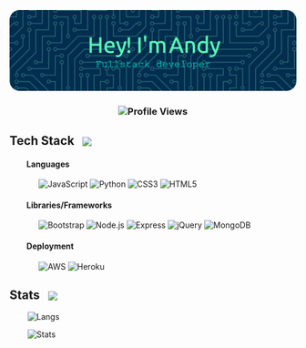 <!--h2 align="center">Hi <img src="https://raw.githubusercontent.com/ParthJohri/ParthJohri/readME/icons/Hi.gif" width="28px"/>, I'm Andy Nel</h2-->

![Header](./icons/github-header-image.png)

<h3 align="center">
  <img src="https://komarev.com/ghpvc/?username=andynel" alt="Profile Views" style="height:30px;">
</h3

<!--
## Hi there 👋
-->

<!--
**andynel/andynel** is a ✨ _special_ ✨ repository because its `README.md` (this file) appears on your GitHub profile.

Here are some ideas to get you started:

- 🔭 I’m currently working on ...
- 🌱 I’m currently learning ...
- 👯 I’m looking to collaborate on ...
- 🤔 I’m looking for help with ...
- 💬 Ask me about ...
- 📫 How to reach me: ...
- 😄 Pronouns: ...
- ⚡ Fun fact: ...
-->
## Tech Stack &nbsp;&nbsp;<img align="center" src="https://raw.githubusercontent.com/ParthJohri/ParthJohri/readME/icons/techstack.gif"  width="29"/>

#### &nbsp;&nbsp;&nbsp;&nbsp;&nbsp;&nbsp;&nbsp;&nbsp; Languages 
  &nbsp;&nbsp;&nbsp;&nbsp;&nbsp;&nbsp;&nbsp;&nbsp;&nbsp;&nbsp;&nbsp;&nbsp;
  ![JavaScript](https://img.shields.io/badge/javascript-%23323330.svg?style=for-the-badge&logo=javascript&logoColor=%23F7DF1E) 
  ![Python](https://img.shields.io/badge/python-3670A0?style=for-the-badge&logo=python&logoColor=ffdd54) 
  ![CSS3](https://img.shields.io/badge/css3-%231572B6.svg?style=for-the-badge&logo=css3&logoColor=white) 
  ![HTML5](https://img.shields.io/badge/html5-%23E34F26.svg?style=for-the-badge&logo=html5&logoColor=white)

#### &nbsp;&nbsp;&nbsp;&nbsp;&nbsp;&nbsp;&nbsp;&nbsp; Libraries/Frameworks
  &nbsp;&nbsp;&nbsp;&nbsp;&nbsp;&nbsp;&nbsp;&nbsp;&nbsp;&nbsp;&nbsp;&nbsp;
  ![Bootstrap](https://img.shields.io/badge/bootstrap-%23563D7C.svg?style=for-the-badge&logo=bootstrap&logoColor=white) 
  ![Node.js](https://img.shields.io/badge/Node.js-43853D?style=for-the-badge&logo=node.js&logoColor=white)
  ![Express](https://img.shields.io/badge/Express.js-404D59?style=for-the-badge)
  ![jQuery](https://img.shields.io/badge/jquery-%230769AD.svg?style=for-the-badge&logo=jquery&logoColor=white) 
  ![MongoDB](https://img.shields.io/badge/MongoDB-%234ea94b.svg?style=for-the-badge&logo=mongodb&logoColor=white) 

#### &nbsp;&nbsp;&nbsp;&nbsp;&nbsp;&nbsp;&nbsp;&nbsp; Deployment
  &nbsp;&nbsp;&nbsp;&nbsp;&nbsp;&nbsp;&nbsp;&nbsp;&nbsp;&nbsp;&nbsp;&nbsp;
  ![AWS](https://img.shields.io/badge/AWS-%23FF9900.svg?style=for-the-badge&logo=amazon-aws&logoColor=white) 
  ![Heroku](https://img.shields.io/badge/heroku-%23430098.svg?style=for-the-badge&logo=heroku&logoColor=white) 

## Stats &nbsp;&nbsp;<img align="center" src="https://cdn.icon-icons.com/icons2/1850/PNG/512/statistics_116490.png"  width="29"/>

  &nbsp;&nbsp;&nbsp;&nbsp;&nbsp;&nbsp;&nbsp;&nbsp;![Langs](https://github-readme-stats.vercel.app/api/top-langs/?username=andynel&theme=blue-green)
  
  &nbsp;&nbsp;&nbsp;&nbsp;&nbsp;&nbsp;&nbsp;&nbsp;![Stats](https://github-readme-stats.vercel.app/api?username=andynel&theme=blue-green)
